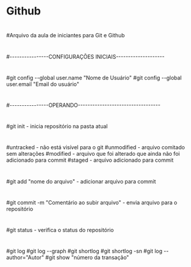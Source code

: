 # Github
#
#Arquivo da aula de iniciantes para Git e Github
#
#----------------CONFIGURAÇÕES INICIAIS--------------------
#
#git config --global user.name "Nome de Usuário"
#git config --global user.email "Email do usuário"
#
#----------------OPERANDO----------------------------------
#
#git init - inicia repositório na pasta atual
#
#untracked - não está visível para o git
#unmodified - arquivo comitado sem alterações
#modified - arquivo que foi alterado que ainda não foi adicionado para commit
#staged - arquivo adicionado para commit
#
#git add "nome do arquivo" - adicionar arquivo para commit
#
#git commit -m "Comentário ao subir arquivo" - envia arquivo para o repositório
#
#git status - verifica o status do repositório
#
#git log
#git log --graph
#git shortlog
#git shortlog -sn
#git log --author="Autor"
#git show "número da transação"
